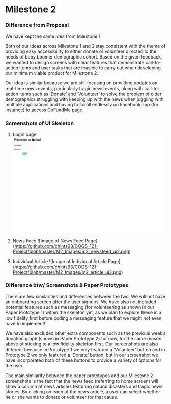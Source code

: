 # **Milestone 2**
### **Difference from Proposal**
We have kept the same idea from Milestone 1. 

Both of our ideas across Milestone 1 and 2 stay consistent with the theme of providing easy accessibility to either donate or volunteer directed to the needs of baby boomer demographic cohort. Based on the given feedback, we wanted to design screens with clear features that demonstrate call-to-action items and user tasks that are feasible to carry out when developing our minimum viable product for Milestone 2.

Our idea is similar because we are still focusing on providing updates on real-time news events, particularly tragic news events, along with call-to-action items such as ‘Donate’ and ‘Volunteer’ to solve the problem of older demographics struggling with keeping up with the news when juggling with multiple applications and having to scroll endlessly on Facebook app (for instance) to access GoFundMe page.
 
### **Screenshots of UI Skeleton**
1. Login page
![Image of Login Page](https://github.com/chints98/COGS-121-Project/blob/master/M2_Images/m2_login_ui1.png)

2. News Feed
![Image of News Feed Page]
(https://github.com/chints98/COGS-121-Project/blob/master/M2_Images/m2_newsfeed_ui2.png)

3. Individual Article
![Image of Individual Article Page]
(https://github.com/chints98/COGS-121-Project/blob/master/M2_Images/m2_article_ui3.png)


### **Difference btw/ Screenshots & Paper Prototypes**
There are few similarities and differences between the two. We will not have an onboarding screen after the user signups. We have also not included potential features such as messaging (for volunteering as shown in our Paper Prototype 1) within the skeleton yet, as we plan to explore these in a low fidelity first before coding a messaging feature that we might not even have to implement!

We have also excluded other extra components such as the previous week’s donation graph (shown in Paper Prototype 2) for now, for the same reason above of sticking to a low fidelity skeleton first. Our screenshots are also different because in Prototype 1 we only featured a ‘Volunteer’ button and in Prototype 2 we only featured a ‘Donate’ button, but in our screenshot we have incorporated both of these buttons to provide a variety of options for the user.

The main similarity between the paper prototypes and our Milestone 2 screenshots is the fact that the news feed (referring to home screen) will show a column of news articles featuring natural disasters and tragic news stories. By clicking on each of the news article, a user can select whether he or she wants to donate or volunteer for that cause.






